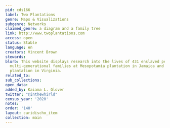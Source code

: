 ```yaml
---
pid: cds166
label: Two Plantations
genre: Maps & Visualizations
subgenre: Networks
claimed_genre: a diagram and a family tree
link: http://www.twoplantations.com
access: open
status: Stable
language: en
creators: Vincent Brown
stewards:
blurb: This website displays research into the lives of 431 enslaved people in seven
  multi-generational families at Mesopotamia plantation in Jamaica and Mount Airy
  plantation in Virginia.
related_to:
sub_collections:
open_data:
added_by: Kaiama L. Glover
twitter: "@inthewhirld"
census_year: '2020'
notes:
order: '140'
layout: caridischo_item
collection: main
---
```

